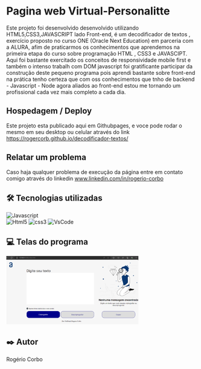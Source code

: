 
# Pagina web Virtual-Personalitte

Este projeto foi desenvolvido  desenvolvido utilizando HTML5,CSS3,JAVASCRIPT lado Front-end, é um decodificador de
textos , exercício proposto no curso ONE (Oracle Next Education) em parceria com a ALURA, afim de praticarmos os 
conhecimentos que aprendemos na primeira etapa do curso sobre programação HTML , CSS3  e JAVASCIPT. Aqui foi 
bastante exercitado os conceitos de responsividade mobile first e também o intenso trabalh com DOM javascript
foi gratificante participar da construção deste pequeno programa pois aprendi bastante sobre front-end na prática
tenho certeza que com oss conhecimentos que tnho de backend - Javascript - Node agora aliados ao front-end estou
me tornando um profissional cada vez mais completo a cada dia.

## Hospedagem / Deploy 

Este projeto esta publicado aqui em Githubpages, e voce pode rodar o mesmo em seu desktop ou celular através do link 
https://rogercorb.github.io/decodificador-textos/

## Relatar um problema 

Caso haja qualquer problema de execução da página entre em contato comigo através do linkedin
www.linkedin.com/in/rogerio-corbo


## 🛠️ Tecnologias utilizadas 

  ![Javascript](https://img.shields.io/badge/JavaScript-323330?style=for-the-badge&logo=javascript&logoColor=F7DF1E)  
  ![Html5](https://img.shields.io/badge/HTML5-E34F26?style=for-the-badge&logo=html5&logoColor=white)
  ![css3](https://img.shields.io/badge/CSS3-1572B6?style=for-the-badge&logo=css3&logoColor=white) 
  ![VsCode](https://img.shields.io/badge/VSCode-0078D4?style=for-the-badge&logo=visual%20studio%20code&logoColor=white)


## 💻 Telas do programa

<div>
  <img src="/assets/foto da pagina.PNG" width=350 alt="Pagina home" title="Foto da Pagina Web decodificador de textos" > 
</div>



## ✒️ Autor

Rogério Corbo